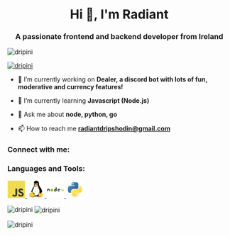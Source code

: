 <h1 align="center">Hi 👋, I'm Radiant</h1>
<h3 align="center">A passionate frontend and backend developer from Ireland</h3>

<p align="left"> <img src="https://komarev.com/ghpvc/?username=dripini&label=Profile%20views&color=0e75b6&style=flat" alt="dripini" /> </p>

<p align="left"> <a href="https://github.com/ryo-ma/github-profile-trophy"><img src="https://github-profile-trophy.vercel.app/?username=dripini" alt="dripini" /></a> </p>

- 🔭 I’m currently working on **Dealer, a discord bot with lots of fun, moderative and currency features!**

- 🌱 I’m currently learning **Javascript (Node.js)**

- 💬 Ask me about **node, python, go**

- 📫 How to reach me **radiantdripshodin@gmail.com**

<h3 align="left">Connect with me:</h3>
<p align="left">
</p>

<h3 align="left">Languages and Tools:</h3>
<p align="left"> <a href="https://developer.mozilla.org/en-US/docs/Web/JavaScript" target="_blank" rel="noreferrer"> <img src="https://raw.githubusercontent.com/devicons/devicon/master/icons/javascript/javascript-original.svg" alt="javascript" width="40" height="40"/> </a> <a href="https://www.linux.org/" target="_blank" rel="noreferrer"> <img src="https://raw.githubusercontent.com/devicons/devicon/master/icons/linux/linux-original.svg" alt="linux" width="40" height="40"/> </a> <a href="https://nodejs.org" target="_blank" rel="noreferrer"> <img src="https://raw.githubusercontent.com/devicons/devicon/master/icons/nodejs/nodejs-original-wordmark.svg" alt="nodejs" width="40" height="40"/> </a> <a href="https://www.python.org" target="_blank" rel="noreferrer"> <img src="https://raw.githubusercontent.com/devicons/devicon/master/icons/python/python-original.svg" alt="python" width="40" height="40"/> </a> </p>

<p><img align="left" src="https://github-readme-stats.vercel.app/api/top-langs?username=dripini&show_icons=true&locale=en&layout=compact" alt="dripini" /></p>

<p>&nbsp;<img align="center" src="https://github-readme-stats.vercel.app/api?username=dripini&show_icons=true&locale=en" alt="dripini" /></p>

<p><img align="center" src="https://github-readme-streak-stats.herokuapp.com/?user=dripini&" alt="dripini" /></p>
